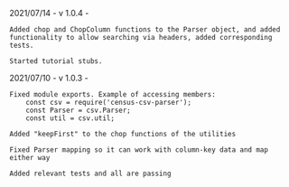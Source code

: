 
2021/07/14 - v 1.0.4 -

    Added chop and ChopColumn functions to the Parser object, and added functionality to allow searching via headers, added corresponding tests.

    Started tutorial stubs.

2021/07/10 - v 1.0.3 - 

    Fixed module exports. Example of accessing members:
        const csv = require('census-csv-parser');
        const Parser = csv.Parser;
        const util = csv.util;
    
    Added "keepFirst" to the chop functions of the utilities

    Fixed Parser mapping so it can work with column-key data and map either way

    Added relevant tests and all are passing

    